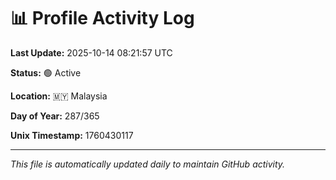 # 📊 Profile Activity Log

**Last Update:** 2025-10-14 08:21:57 UTC

**Status:** 🟢 Active

**Location:** 🇲🇾 Malaysia

**Day of Year:** 287/365

**Unix Timestamp:** 1760430117

---

*This file is automatically updated daily to maintain GitHub activity.*
